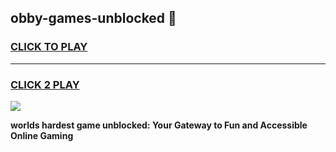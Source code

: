 
## obby-games-unblocked 👋
<h3>
<a href="https://premium.freeplayer.one?title=obby-games-unblocked&ref=14F">CLICK TO PLAY</a></h3>
<hr>

<h3>
<a href="https://premium.freeplayer.one?title=obby-games-unblocked&ref=14F">CLICK 2 PLAY</a>
  
</h3>

<a href="https://premium.freeplayer.one?title=obby-games-unblocked&ref=12F/"><img src="https://clearcache.store/games.png"></a>


**worlds hardest game unblocked: Your Gateway to Fun and Accessible Online Gaming**
